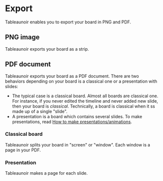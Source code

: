 # Export

Tableaunoir enables you to export your board in PNG and PDF.

## PNG image

Tableaunoir exports your board as a strip.


## PDF document

Tableaunoir exports your board as a PDF document. There are two behaviors depending on your board is a classical one or a presentation with slides:
- The typical case is a classical board. Almost all boards are classical one. For instance, if you never edited the timeline and never added new slide, then your board is *classical*.  Technically, a board is classical when it ss made up of a single "slide".
- A presentation is a board which contains several slides. To make presentations, read [How to make presentations/animations](timeline.md).


### Classical board


Tableaunoir splits your board in "screen" or "window". Each window is a page in your PDF.

### Presentation

Tableaunoir makes a page for each slide.
